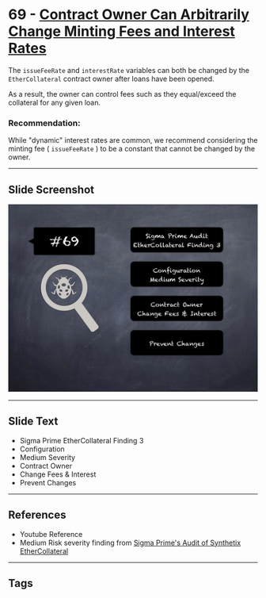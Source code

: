 
# 69 - [Contract Owner Can Arbitrarily Change Minting Fees and Interest Rates](./Contract%20Owner%20Can%20Arbitrarily%20Change%20Minting%20Fees%20and%20Interest%20Rates.md)

The `issueFeeRate` and `interestRate` variables can both be changed by the `EtherCollateral` contract owner after loans have been opened. 

As a result, the owner can control fees such as they equal/exceed the collateral for any given loan.

### Recommendation:
While "dynamic" interest rates are common, we recommend considering the minting fee ( `issueFeeRate` ) to be a constant that cannot be changed by the owner.
___
## Slide Screenshot
![069.png](../../images/7.%20Audit%20Findings%20101/069.png)
___
## Slide Text
- Sigma Prime EtherCollateral Finding 3
- Configuration
- Medium Severity
- Contract Owner
- Change Fees & Interest
- Prevent Changes
___
## References
- Youtube Reference
- Medium Risk severity finding from [Sigma Prime's Audit of Synthetix EtherCollateral](https://github.com/sigp/public-audits/blob/master/synthetix/ethercollateral/review.pdf)
___
## Tags
